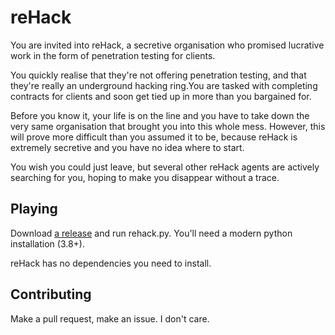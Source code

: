 # reHack
You are invited into reHack, a secretive organisation who promised lucrative work in the form of penetration testing for clients. 

You quickly realise that they're not offering penetration testing, and that they're really an underground hacking ring.You are tasked with completing contracts for clients and soon get tied up in more than you bargained for.

Before you know it, your life is on the line and you have to take down the very same organisation that brought you into this whole mess. However, this will prove more difficult than you assumed it to be, because reHack is extremely secretive and you have no idea where to start. 

You wish you could just leave, but several other reHack agents are actively
searching for you, hoping to make you disappear without a trace. 

## Playing
Download [a release](https://codeberg.org/WinFan3672/reHack/releases) and run rehack.py. You'll need a modern python installation (3.8+).

reHack has no dependencies you need to install.
## Contributing
Make a pull request, make an issue. I don't care.